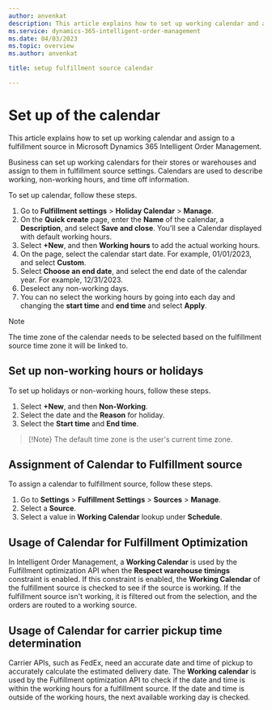 ```yaml
---
author: anvenkat
description: This article explains how to set up working calendar and assign to a fulfillment source in Microsoft Dynamics 365 Intelligent Order Management.
ms.service: dynamics-365-intelligent-order-management
ms.date: 04/03/2023
ms.topic: overview
ms.author: anvenkat

title: setup fulfillment source calendar  

---
```


# Set up of the calendar

This article explains how to set up working calendar and assign to a fulfillment source in Microsoft Dynamics 365 Intelligent Order Management.

Business can set up working calendars for their stores or warehouses and assign to them in fulfillment source settings. Calendars are used to describe working, non-working hours, and time off information. 

To set up calendar, follow these steps.

1. Go to **Fulfillment settings** > **Holiday Calendar** > **Manage**.
1. On the **Quick create** page, enter the **Name** of the calendar, a **Description**, and select **Save and close**. You'll see a Calendar displayed with default working hours.
1. Select **+New**, and then **Working hours** to add the actual working hours.
1. On the page, select the calendar start date. For example, 01/01/2023, and select **Custom**.
1. Select **Choose an end date**, and select the end date of the calendar year. For example, 12/31/2023.
1. Deselect any non-working days.
1. You can no select the working hours by going into each day and changing the **start time** and **end time** and select **Apply**.

> [!Note]
> The time zone of the calendar needs to be selected based on the fulfillment source time zone it will be linked to. 

## Set up non-working hours or holidays

To set up holidays or non-working hours, follow these steps.

1. Select **+New**, and then **Non-Working**.
1. Select the date and the **Reason** for holiday.
1. Select the **Start time** and **End time**.

> [!Note}
> The default time zone is the user's current time zone.

## Assignment of Calendar to Fulfillment source

To assign a calendar to fulfillment source, follow these steps.

1. Go to **Settings** > **Fulfillment Settings** > **Sources** > **Manage**.
1. Select a **Source**.
1. Select a value in **Working Calendar** lookup under **Schedule**.

## Usage of Calendar for Fulfillment Optimization

In Intelligent Order Management, a **Working Calendar** is used by the Fulfillment optimization API when the **Respect warehouse timings** constraint is enabled.
If this constraint is enabled, the **Working Calendar** of the fulfillment source is checked to see if the source is working. If the fulfillment source isn't working, it is filtered out from the selection, and the orders are routed to a working source.

## Usage of Calendar for carrier pickup time determination

Carrier APIs, such as FedEx, need an accurate date and time of pickup to accurately calculate the estimated delivery date. The **Working calendar** is used by the Fulfillment optimization API to check if the date and time is within the working hours for a fulfillment source. If the date and time is outside of the working hours, the next available working day is checked.  
